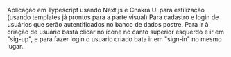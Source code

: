 Aplicação em Typescript usando Next.js e Chakra Ui para estilização (usando templates já prontos para a parte visual) Para cadastro e login de usuários que serão autentificados no banco de dados postre.
Para ir à criação de usuário basta clicar no ícone no canto superior esquerdo e ir em "sig-up", e para fazer login o usuario criado bata ir em "sign-in" no mesmo lugar.

